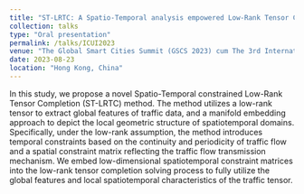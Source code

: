 ```yaml
---
title: "ST-LRTC: A Spatio-Temporal analysis empowered Low-Rank Tensor Completion method for missing traffic data imputation"
collection: talks
type: "Oral presentation"
permalink: /talks/ICUI2023
venue: "The Global Smart Cities Summit (GSCS 2023) cum The 3rd International Conference on Urban Informatics (ICUI 2023)"
date: 2023-08-23
location: "Hong Kong, China"
---
```


In this study, we propose a novel Spatio-Temporal constrained Low-Rank Tensor Completion (ST-LRTC) method. The method utilizes a low-rank tensor to extract global features of traffic data, and a manifold embedding approach to depict the local geometric structure of spatiotemporal domains. Specifically, under the low-rank assumption, the method introduces temporal constraints based on the continuity and periodicity of traffic flow and a spatial constraint matrix reflecting the traffic flow transmission mechanism. We embed low-dimensional spatiotemporal constraint matrices into the low-rank tensor completion solving process to fully utilize the global features and local spatiotemporal characteristics of the traffic tensor.
